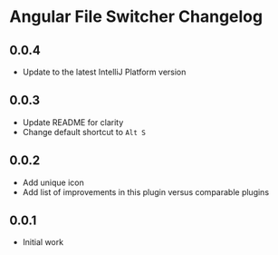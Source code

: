 # Angular File Switcher Changelog

## 0.0.4

- Update to the latest IntelliJ Platform version 

## 0.0.3

- Update README for clarity
- Change default shortcut to `Alt S`

## 0.0.2

- Add unique icon
- Add list of improvements in this plugin versus comparable plugins

## 0.0.1

- Initial work

